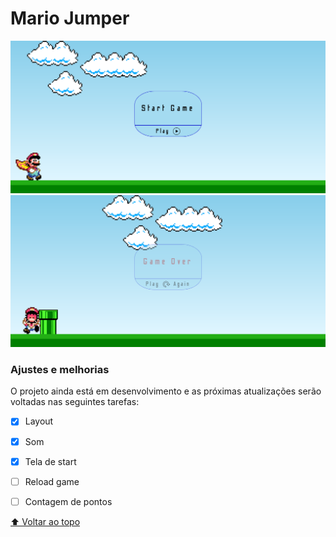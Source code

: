 # Mario Jumper

<img src="./assets/mariorunner1.png" alt="mario runner">

<img src="./assets/mariorunnerover.png" alt="mario runner game over">

### Ajustes e melhorias

O projeto ainda está em desenvolvimento e as próximas atualizações serão voltadas nas seguintes tarefas:

- [x] Layout
- [x] Som
- [x] Tela de start
- [ ] Reload game
- [ ] Contagem de pontos


[⬆ Voltar ao topo](#nome-do-projeto)<br>
